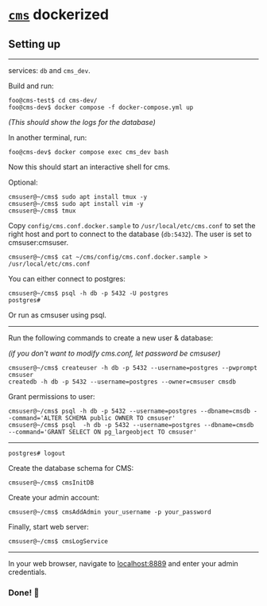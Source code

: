 # [`cms`](https://github.com/cms-dev/cms) dockerized

## Setting up
-------------------
services:
`db` and `cms_dev`.

Build and run:
```shellsession
foo@cms-test$ cd cms-dev/
foo@cms-dev$ docker compose -f docker-compose.yml up
```
_(This should show the logs for the database)_

In another terminal, run:
```shellsession
foo@cms-dev$ docker compose exec cms_dev bash
```
Now this should start an interactive shell for cms.

Optional:
```shellsession
cmsuser@~/cms$ sudo apt install tmux -y
cmsuser@~/cms$ sudo apt install vim -y
cmsuser@~/cms$ tmux
```

Copy `config/cms.conf.docker.sample` to `/usr/local/etc/cms.conf` to set the right host and port to connect to the database (`db:5432`). The user is set to cmsuser:cmsuser.

```shellsession
cmsuser@~/cms$ cat ~/cms/config/cms.conf.docker.sample > /usr/local/etc/cms.conf
```

You can either connect to postgres:
```shellsession
cmsuser@~/cms$ psql -h db -p 5432 -U postgres
postgres#
```
Or run as cmsuser using psql.
_______
Run the following commands to create a new user & database:

_(if you don't want to modify cms.conf, let password be cmsuser)_
```shellsession
cmsuser@~/cms$ createuser -h db -p 5432 --username=postgres --pwprompt cmsuser
createdb -h db -p 5432 --username=postgres --owner=cmsuser cmsdb
```
Grant permissions to user:
```shellsession
cmsuser@~/cms$ psql -h db -p 5432 --username=postgres --dbname=cmsdb --command='ALTER SCHEMA public OWNER TO cmsuser'
cmsuser@~/cms$ psql  -h db -p 5432 --username=postgres --dbname=cmsdb --command='GRANT SELECT ON pg_largeobject TO cmsuser'
```
______

```shellsession
postgres# logout
```
Create the database schema for CMS:
```shellsession
cmsuser@~/cms$ cmsInitDB
```
Create your admin account:
```shellsession
cmsuser@~/cms$ cmsAddAdmin your_username -p your_password
```
Finally, start web server:
```shellsession
cmsuser@~/cms$ cmsLogService
```
________

In your web browser, navigate to [localhost:8889]() and enter your admin credentials.

### Done! 🥳
